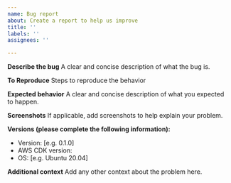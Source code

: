 ```yaml
---
name: Bug report
about: Create a report to help us improve
title: ''
labels: ''
assignees: ''

---
```


**Describe the bug**
A clear and concise description of what the bug is.

**To Reproduce**
Steps to reproduce the behavior

**Expected behavior**
A clear and concise description of what you expected to happen.

**Screenshots**
If applicable, add screenshots to help explain your problem.

**Versions (please complete the following information):**
 - Version: [e.g. 0.1.0]
 - AWS CDK version:
 - OS: [e.g. Ubuntu 20.04]

**Additional context**
Add any other context about the problem here.
